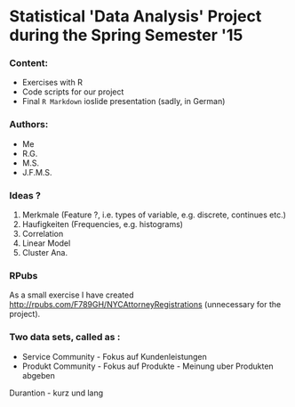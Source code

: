 Statistical 'Data Analysis' Project during the Spring Semester '15
===============

### Content:

- Exercises with R
- Code scripts for our project
- Final `R Markdown` ioslide presentation (sadly, in German)


### Authors:

- Me
- R.G.
- M.S.
- J.F.M.S.

### Ideas ?

1.	Merkmale (Feature ?, i.e. types of variable, e.g. discrete, continues etc.)
2.  Haufigkeiten (Frequencies, e.g. histograms)
3.  Correlation
4.  Linear Model
5.  Cluster Ana.

### RPubs

As a small exercise I have created <http://rpubs.com/F789GH/NYCAttorneyRegistrations> (unnecessary for the project). 

### Two data sets, called as :

- Service Community - Fokus auf Kundenleistungen 
- Produkt Community - Fokus auf Produkte - Meinung uber Produkten abgeben


Durantion - kurz und lang

